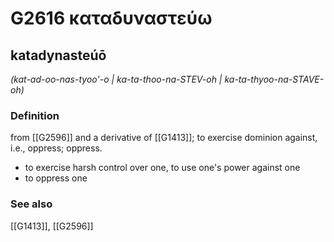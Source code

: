# G2616 καταδυναστεύω

## katadynasteúō

_(kat-ad-oo-nas-tyoo'-o | ka-ta-thoo-na-STEV-oh | ka-ta-thyoo-na-STAVE-oh)_

### Definition

from [[G2596]] and a derivative of [[G1413]]; to exercise dominion against, i.e., oppress; oppress.

- to exercise harsh control over one, to use one's power against one
- to oppress one

### See also

[[G1413]], [[G2596]]

